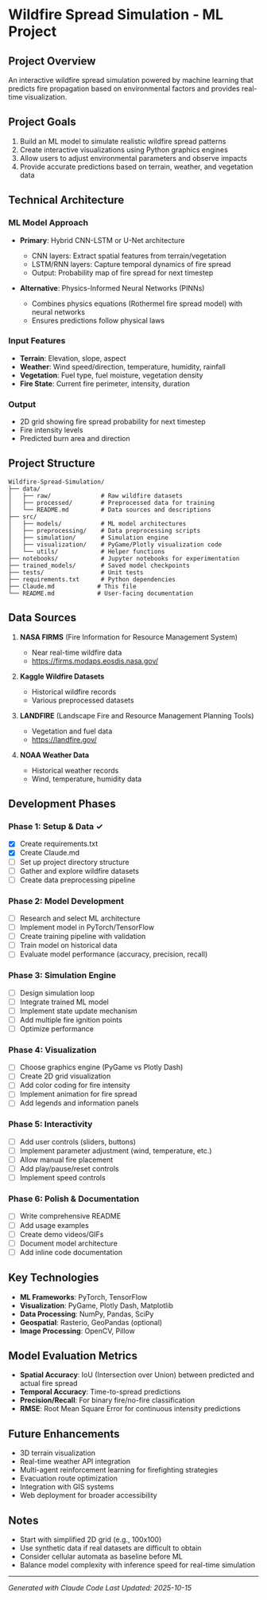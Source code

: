 # Wildfire Spread Simulation - ML Project

## Project Overview
An interactive wildfire spread simulation powered by machine learning that predicts fire propagation based on environmental factors and provides real-time visualization.

## Project Goals
1. Build an ML model to simulate realistic wildfire spread patterns
2. Create interactive visualizations using Python graphics engines
3. Allow users to adjust environmental parameters and observe impacts
4. Provide accurate predictions based on terrain, weather, and vegetation data

## Technical Architecture

### ML Model Approach
- **Primary**: Hybrid CNN-LSTM or U-Net architecture
  - CNN layers: Extract spatial features from terrain/vegetation
  - LSTM/RNN layers: Capture temporal dynamics of fire spread
  - Output: Probability map of fire spread for next timestep

- **Alternative**: Physics-Informed Neural Networks (PINNs)
  - Combines physics equations (Rothermel fire spread model) with neural networks
  - Ensures predictions follow physical laws

### Input Features
- **Terrain**: Elevation, slope, aspect
- **Weather**: Wind speed/direction, temperature, humidity, rainfall
- **Vegetation**: Fuel type, fuel moisture, vegetation density
- **Fire State**: Current fire perimeter, intensity, duration

### Output
- 2D grid showing fire spread probability for next timestep
- Fire intensity levels
- Predicted burn area and direction

## Project Structure
```
Wildfire-Spread-Simulation/
├── data/
│   ├── raw/              # Raw wildfire datasets
│   ├── processed/        # Preprocessed data for training
│   └── README.md         # Data sources and descriptions
├── src/
│   ├── models/           # ML model architectures
│   ├── preprocessing/    # Data preprocessing scripts
│   ├── simulation/       # Simulation engine
│   ├── visualization/    # PyGame/Plotly visualization code
│   └── utils/            # Helper functions
├── notebooks/            # Jupyter notebooks for experimentation
├── trained_models/       # Saved model checkpoints
├── tests/                # Unit tests
├── requirements.txt      # Python dependencies
├── Claude.md            # This file
└── README.md            # User-facing documentation
```

## Data Sources
1. **NASA FIRMS** (Fire Information for Resource Management System)
   - Near real-time wildfire data
   - https://firms.modaps.eosdis.nasa.gov/

2. **Kaggle Wildfire Datasets**
   - Historical wildfire records
   - Various preprocessed datasets

3. **LANDFIRE** (Landscape Fire and Resource Management Planning Tools)
   - Vegetation and fuel data
   - https://landfire.gov/

4. **NOAA Weather Data**
   - Historical weather records
   - Wind, temperature, humidity data

## Development Phases

### Phase 1: Setup & Data ✓
- [x] Create requirements.txt
- [x] Create Claude.md
- [ ] Set up project directory structure
- [ ] Gather and explore wildfire datasets
- [ ] Create data preprocessing pipeline

### Phase 2: Model Development
- [ ] Research and select ML architecture
- [ ] Implement model in PyTorch/TensorFlow
- [ ] Create training pipeline with validation
- [ ] Train model on historical data
- [ ] Evaluate model performance (accuracy, precision, recall)

### Phase 3: Simulation Engine
- [ ] Design simulation loop
- [ ] Integrate trained ML model
- [ ] Implement state update mechanism
- [ ] Add multiple fire ignition points
- [ ] Optimize performance

### Phase 4: Visualization
- [ ] Choose graphics engine (PyGame vs Plotly Dash)
- [ ] Create 2D grid visualization
- [ ] Add color coding for fire intensity
- [ ] Implement animation for fire spread
- [ ] Add legends and information panels

### Phase 5: Interactivity
- [ ] Add user controls (sliders, buttons)
- [ ] Implement parameter adjustment (wind, temperature, etc.)
- [ ] Allow manual fire placement
- [ ] Add play/pause/reset controls
- [ ] Implement speed controls

### Phase 6: Polish & Documentation
- [ ] Write comprehensive README
- [ ] Add usage examples
- [ ] Create demo videos/GIFs
- [ ] Document model architecture
- [ ] Add inline code documentation

## Key Technologies
- **ML Frameworks**: PyTorch, TensorFlow
- **Visualization**: PyGame, Plotly Dash, Matplotlib
- **Data Processing**: NumPy, Pandas, SciPy
- **Geospatial**: Rasterio, GeoPandas (optional)
- **Image Processing**: OpenCV, Pillow

## Model Evaluation Metrics
- **Spatial Accuracy**: IoU (Intersection over Union) between predicted and actual fire spread
- **Temporal Accuracy**: Time-to-spread predictions
- **Precision/Recall**: For binary fire/no-fire classification
- **RMSE**: Root Mean Square Error for continuous intensity predictions

## Future Enhancements
- 3D terrain visualization
- Real-time weather API integration
- Multi-agent reinforcement learning for firefighting strategies
- Evacuation route optimization
- Integration with GIS systems
- Web deployment for broader accessibility

## Notes
- Start with simplified 2D grid (e.g., 100x100)
- Use synthetic data if real datasets are difficult to obtain
- Consider cellular automata as baseline before ML
- Balance model complexity with inference speed for real-time simulation

---
*Generated with Claude Code*
*Last Updated: 2025-10-15*